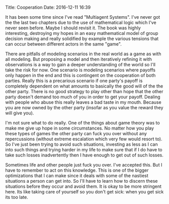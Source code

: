 Title: Cooperation
Date: 2016-12-11 16:39

It has been some time since I've read "Multiagent Systems". I've never got the the last two chapters due to the use of mathematical logic which I've never seen before. Maybe I should revisit it. The book was highly interesting, destroying my hopes in an easy mathematical model of group decision making and really solidified by example the various tensions that can occur between different actors in the same "game".

There are pitfalls of modeling scenarios in the real world as a game as with all modeling. But proposing a model and then iteratively refining it with observations is a way to gain a deeper understanding of the world so I'll take the risk for now. One scenario is modeling scenarios where payoffs only happen in the end and this is contingent on the cooperation of both parties. Really this is a precarious scenario if one party's payoff is completely dependent on what amounts to basically the good will of the the other party. There is no good strategy to play other than hope that the other party doesn't demand too much of you in order to get your payoff. Dealing with people who abuse this really leaves a bad taste in my mouth. Because you are now owned by the other party (insofar as you value the reward they will give you).

I'm not sure what to do really. One of the things about game theory was to make me give up hope in some circumstances. No matter how you play these types of games the other party can fuck you over without any repercussions (without extreme escalation which very few would resort to). So I've just been trying to avoid such situations, investing as less as I can into such things and trying harder in my life to make sure that if I do have to take such losses inadvertently then I have enough to get out of such losses.

Sometimes life and other people just fuck you over. I've accepted this. But I have to remember to act on this knowledge. This is one of the bigger optimizations that I can make since it deals with some of the nastiest situations a person can get into. So I'll have to learn how to discern these situations before they occur and avoid them. It is okay to be more stringent here. Its like taking care of yourself so you don't get sick: when you get sick its too late.
